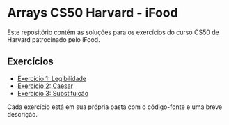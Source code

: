 # Arrays CS50 Harvard - iFood

Este repositório contém as soluções para os exercícios do curso CS50 de Harvard patrocinado pelo iFood.

## Exercícios

- [Exercício 1: Legibilidade](./exercicio1)
- [Exercício 2: Caesar](./exercicio2)
- [Exercício 3: Substituição](./exercicio3)

Cada exercício está em sua própria pasta com o código-fonte e uma breve descrição.

